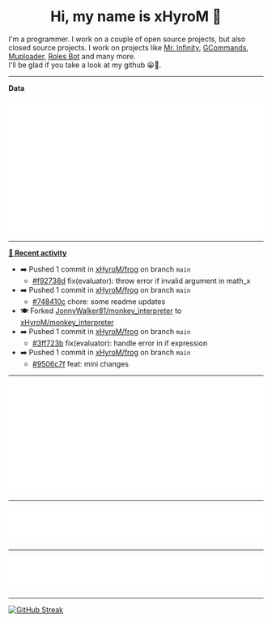 <p align="center">
    <!-- <img src="https://avatars.githubusercontent.com/u/56601352" width="192" alt="hyro's pfp" /> -->
    <h1 align="center">Hi, my name is xHyroM 👋</h1>
</p>

I'm a programmer. I work on a couple of open source projects, but also closed source projects. I work on projects like [Mr. Infinity](https://discord.com/oauth2/authorize?client_id=720321585625694239&scope=bot%20applications.commands&permissions=8&redirect_uri=https://blobs.gq/imanager&prompt=consent&response_type=code), [GCommands](https://github.com/Garlic-Team/GCommands), [Muploader](https://github.com/xHyroM/Muploader), [Roles Bot](https://github.com/xHyroM/roles-bot) and many more.  
I'll be glad if you take a look at my github 😀👀.

___
**Data**

<img src="https://github.com/xHyroM/xHyroM/blob/master/.cache/base.svg">

___

**[📰 Recent activity](https://github.com/xHyroM)**
* ➡️ Pushed 1 commit in [xHyroM/frog](https://github.com/xHyroM/frog) on branch `main`
  * [#f92738d](https://github.com/xHyroM/frog/commit/f92738d) fix(evaluator): throw error if invalid argument in math_x
* ➡️ Pushed 1 commit in [xHyroM/frog](https://github.com/xHyroM/frog) on branch `main`
  * [#748410c](https://github.com/xHyroM/frog/commit/748410c) chore: some readme updates
* 🍽️ Forked [JonnyWalker81/monkey_interpreter](https://github.com/JonnyWalker81/monkey_interpreter) to [xHyroM/monkey_interpreter](https://github.com/xHyroM/monkey_interpreter)
* ➡️ Pushed 1 commit in [xHyroM/frog](https://github.com/xHyroM/frog) on branch `main`
  * [#3ff723b](https://github.com/xHyroM/frog/commit/3ff723b) fix(evaluator): handle error in if expression
* ➡️ Pushed 1 commit in [xHyroM/frog](https://github.com/xHyroM/frog) on branch `main`
  * [#9506c7f](https://github.com/xHyroM/frog/commit/9506c7f) feat: mini changes


___

<img src="https://github.com/xHyroM/xHyroM/blob/master/.cache/isocalendar.svg">

___

<img src="https://github.com/xHyroM/xHyroM/blob/master/.cache/languages.svg">

___

<img src="https://github.com/xHyroM/xHyroM/blob/master/.cache/achievements.svg">

___

[![GitHub Streak](https://github-readme-streak-stats.herokuapp.com?user=xHyroM&theme=dark&hide_border=true&date_format=M%20j%5B%2C%20Y%5D)](https://git.io/streak-stats)
